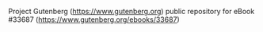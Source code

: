 Project Gutenberg (https://www.gutenberg.org) public repository for eBook #33687 (https://www.gutenberg.org/ebooks/33687)
